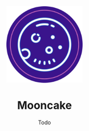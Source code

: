 <div align="center">
  <a href="#">
    <img src="assets/mooncake_without_name_logo.svg" width="200px" height="200px" />
  </a>

  <h1>Mooncake</h1>

  <p>
    Todo
  </p>

</div>